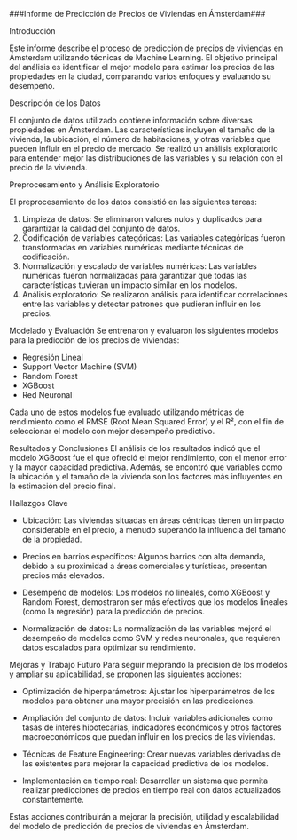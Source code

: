 ###Informe de Predicción de Precios de Viviendas en Ámsterdam###

Introducción

Este informe describe el proceso de predicción de precios de viviendas en Ámsterdam utilizando técnicas de Machine Learning. El objetivo principal del análisis es identificar el mejor modelo para estimar los precios de las propiedades en la ciudad, comparando varios enfoques y evaluando su desempeño.

Descripción de los Datos

El conjunto de datos utilizado contiene información sobre diversas propiedades en Ámsterdam. Las características incluyen el tamaño de la vivienda, la ubicación, el número de habitaciones, y otras variables que pueden influir en el precio de mercado. Se realizó un análisis exploratorio para entender mejor las distribuciones de las variables y su relación con el precio de la vivienda.

Preprocesamiento y Análisis Exploratorio

El preprocesamiento de los datos consistió en las siguientes tareas:
1. Limpieza de datos: Se eliminaron valores nulos y duplicados para garantizar la calidad del conjunto de datos.
2. Codificación de variables categóricas: Las variables categóricas fueron transformadas en variables numéricas mediante técnicas de codificación.
3. Normalización y escalado de variables numéricas: Las variables numéricas fueron normalizadas para garantizar que todas las características tuvieran un impacto similar en los modelos.
4. Análisis exploratorio: Se realizaron análisis para identificar correlaciones entre las variables y detectar patrones que pudieran influir en los precios.

Modelado y Evaluación
Se entrenaron y evaluaron los siguientes modelos para la predicción de los precios de viviendas:

* Regresión Lineal
* Support Vector Machine (SVM)
* Random Forest
* XGBoost
* Red Neuronal
  
Cada uno de estos modelos fue evaluado utilizando métricas de rendimiento como el RMSE (Root Mean Squared Error) y el R², con el fin de seleccionar el modelo con mejor desempeño predictivo.

Resultados y Conclusiones
El análisis de los resultados indicó que el modelo XGBoost fue el que ofreció el mejor rendimiento, con el menor error y la mayor capacidad predictiva. Además, se encontró que variables como la ubicación y el tamaño de la vivienda son los factores más influyentes en la estimación del precio final.

Hallazgos Clave
* Ubicación: Las viviendas situadas en áreas céntricas tienen un impacto considerable en el precio, a menudo superando la influencia del tamaño de la propiedad.

* Precios en barrios específicos: Algunos barrios con alta demanda, debido a su proximidad a áreas comerciales y turísticas, presentan precios más elevados.

* Desempeño de modelos: Los modelos no lineales, como XGBoost y Random Forest, demostraron ser más efectivos que los modelos lineales (como la regresión) para la predicción de precios.

* Normalización de datos: La normalización de las variables mejoró el desempeño de modelos como SVM y redes neuronales, que requieren datos escalados para optimizar su rendimiento.

Mejoras y Trabajo Futuro
Para seguir mejorando la precisión de los modelos y ampliar su aplicabilidad, se proponen las siguientes acciones:
* Optimización de hiperparámetros: Ajustar los hiperparámetros de los modelos para obtener una mayor precisión en las predicciones.

* Ampliación del conjunto de datos: Incluir variables adicionales como tasas de interés hipotecarias, indicadores económicos y otros factores macroeconómicos que puedan influir en los precios de las viviendas.

* Técnicas de Feature Engineering: Crear nuevas variables derivadas de las existentes para mejorar la capacidad predictiva de los modelos.

* Implementación en tiempo real: Desarrollar un sistema que permita realizar predicciones de precios en tiempo real con datos actualizados constantemente.

Estas acciones contribuirán a mejorar la precisión, utilidad y escalabilidad del modelo de predicción de precios de viviendas en Ámsterdam.
